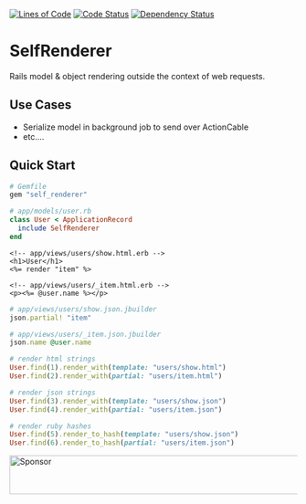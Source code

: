 [![Lines of Code](http://img.shields.io/badge/lines_of_code-33-brightgreen.svg?style=flat)](http://blog.codinghorror.com/the-best-code-is-no-code-at-all/)
[![Code Status](http://img.shields.io/codeclimate/github/hopsoft/self_renderer.svg?style=flat)](https://codeclimate.com/github/hopsoft/self_renderer)
[![Dependency Status](http://img.shields.io/gemnasium/hopsoft/self_renderer.svg?style=flat)](https://gemnasium.com/hopsoft/self_renderer)

# SelfRenderer

Rails model & object rendering outside the context of web requests.

## Use Cases

* Serialize model in background job to send over ActionCable
* etc....

## Quick Start

```ruby
# Gemfile
gem "self_renderer"
```

```ruby
# app/models/user.rb
class User < ApplicationRecord
  include SelfRenderer
end
```

```erb
<!-- app/views/users/show.html.erb -->
<h1>User</h1>
<%= render "item" %>
```

```erb
<!-- app/views/users/_item.html.erb -->
<p><%= @user.name %></p>
```

```ruby
# app/views/users/show.json.jbuilder
json.partial! "item"
```

```ruby
# app/views/users/_item.json.jbuilder
json.name @user.name
```

```ruby
# render html strings
User.find(1).render_with(template: "users/show.html")
User.find(2).render_with(partial: "users/item.html")

# render json strings
User.find(3).render_with(template: "users/show.json")
User.find(4).render_with(partial: "users/item.json")

# render ruby hashes
User.find(5).render_to_hash(template: "users/show.json")
User.find(6).render_to_hash(partial: "users/item.json")
```

<a target='_blank' rel='nofollow' href='https://app.codesponsor.io/link/QMSjMHrtPhvfmCnk5Hbikhhr/hopsoft/self_renderer'>
  <img alt='Sponsor' width='888' height='68' src='https://app.codesponsor.io/embed/QMSjMHrtPhvfmCnk5Hbikhhr/hopsoft/self_renderer.svg' />
</a>
